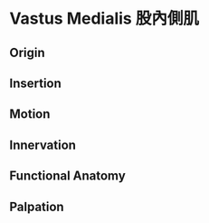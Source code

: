 # Vastus Medialis 股內側肌
## Origin
## Insertion
## Motion
## Innervation
## Functional Anatomy
## Palpation
